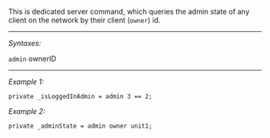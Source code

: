 This is dedicated server command, which queries the admin state of any client on the network by their client (`owner`) id.


---
*Syntaxes:*

`admin` ownerID

---
*Example 1:*

```sqf
private _isLoggedInAdmin = admin 3 == 2;
```

*Example 2:*

```sqf
private _adminState = admin owner unit1;
```